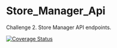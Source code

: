 # Store_Manager_Api
Challenge 2. Store Manager API  endpoints.


[![Coverage Status](https://coveralls.io/repos/github/ruju256/Store_Manager_Api/badge.svg?branch=master)](https://coveralls.io/github/ruju256/Store_Manager_Api?branch=master)

